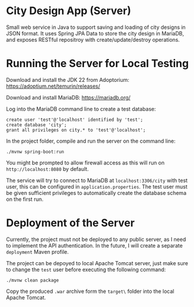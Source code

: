 # City Design App (Server)
Small web service in Java to support saving and loading of city designs in JSON format.
It uses Spring JPA Data to store the city design in MariaDB, and exposes RESTful repositroy with create/update/destroy operations.

# Running the Server for Local Testing

Download and install the JDK 22 from Adoptorium: https://adoptium.net/temurin/releases/

Download and install MariaDB: https://mariadb.org/

Log into the MariaDB command line to create a test database:

```
create user 'test'@'localhost' identified by 'test';
create database 'city';
grant all privileges on city.* to 'test'@'localhost';
```

In the project folder, compile and run the server on the command line:

`./mvnw spring-boot:run`

You might be prompted to allow firewall access as this will run on `http://localhost:8080` by default.

The service will try to connect to MariaDB at `localhost:3306/city` with test user, this can be configured in `application.properties`.
The test user must be given sufficient privileges to automatically create the database schema on the first run.

# Deployment of the Server

Currently, the project must not be deployed to any public server, as I need to implement the API authentication.
In the future, I will create a separate `deployment` Maven profile. 

The project can be depoyed to local Apache Tomcat server, just make sure to change the `test` user before executing the following command:

`./mvnw clean package`

Copy the produced `.war` archive form the `target\` folder into the local Apache Tomcat.

